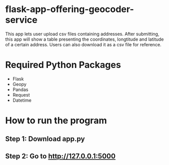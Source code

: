 # flask-app-offering-geocoder-service
This app lets user upload csv files containing addresses. After submitting, this app will show a table presenting the coordinates, longtitude and latitude of a certain address. Users can also download it as a csv file for reference. 
# Required Python Packages
* Flask
* Geopy
* Pandas
* Request
* Datetime
# How to run the program
## Step 1: Download app.py
## Step 2: Go to http://127.0.0.1:5000

